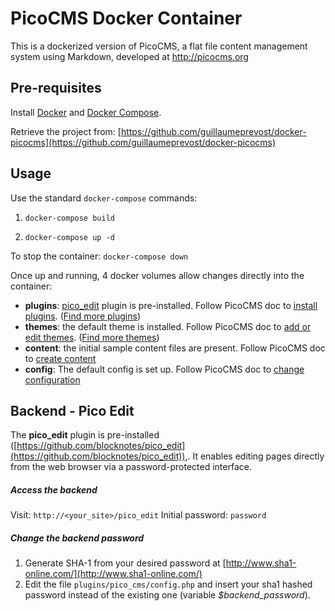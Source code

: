 # PicoCMS Docker Container

This is a dockerized version of PicoCMS, a flat file content management system using Markdown, developed at http://picocms.org




## Pre-requisites

Install [Docker](https://docs.docker.com/engine/installation/) and [Docker Compose](https://docs.docker.com/compose/install/).

Retrieve the project from: [https://github.com/guillaumeprevost/docker-picocms](https://github.com/guillaumeprevost/docker-picocms)

## Usage

Use the standard `docker-compose` commands:

1. `docker-compose build`

2. `docker-compose up -d`

To stop the container:
`docker-compose down`

Once up and running, 4 docker volumes allow changes directly into the container:

- **plugins**: [pico_edit](https://github.com/blocknotes/pico_edit) plugin is pre-installed. Follow PicoCMS doc to [install plugins](http://picocms.org/docs/#plugins).  ([Find more plugins](https://github.com/picocms/Pico/wiki/Pico-Plugins))
- **themes**: the default theme is installed. Follow PicoCMS doc to [add or edit themes](http://picocms.org/docs/#themes). ([Find more themes](http://picocms.org/themes/))
- **content**: the initial sample content files are present. Follow PicoCMS doc to [create content](http://picocms.org/docs/#creating-content)
- **config**: The default config is set up. Follow PicoCMS doc to [change configuration](http://picocms.org/docs/#config)

## Backend - Pico Edit

The **pico_edit** plugin is pre-installed ([https://github.com/blocknotes/pico_edit](https://github.com/blocknotes/pico_edit)),. It enables editing pages directly from the web browser via a password-protected interface.

##### Access the backend
Visit: `http://<your_site>/pico_edit`
Initial password: `password`

##### Change the backend password

1. Generate SHA-1 from your desired password at [http://www.sha1-online.com/](http://www.sha1-online.com/)
2. Edit the file `plugins/pico_cms/config.php` and insert your sha1 hashed password instead of the existing one (variable *$backend_password*).
